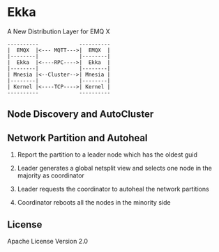 
# Ekka

A New Distribution Layer for EMQ X

```
----------             ----------
|  EMQX  |<--- MQTT--->|  EMQX  |
|--------|             |--------|
|  Ekka  |<----RPC---->|  Ekka  |
|--------|             |--------|
| Mnesia |<--Cluster-->| Mnesia |
|--------|             |--------|
| Kernel |<----TCP---->| Kernel |
----------             ----------
```

## Node Discovery and AutoCluster


## Network Partition and Autoheal

1. Report the partition to a leader node which has the oldest guid

2. Leader generates a global netsplit view and selects one node in the majority as coordinator

3. Leader requests the coordinator to autoheal the network partitions

4. Coordinator reboots all the nodes in the minority side

## License

Apache License Version 2.0

